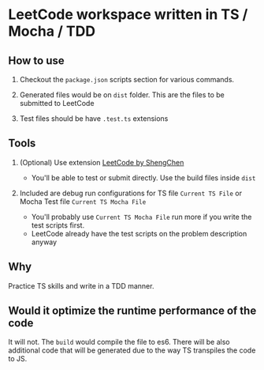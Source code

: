 # LeetCode workspace written in TS / Mocha / TDD

## How to use

1. Checkout the `package.json` scripts section for various commands.

2. Generated files would be on `dist` folder. This are the files to be submitted to LeetCode

3. Test files should be have `.test.ts` extensions


## Tools

1. (Optional) Use extension [LeetCode by ShengChen](https://marketplace.visualstudio.com/items?itemName=shengchen.vscode-leetcode)

   * You'll be able to test or submit directly. Use the build files inside `dist`

1. Included are debug run configurations for TS file `Current TS File` or Mocha Test file `Current TS Mocha File`

   * You'll probably use `Current TS Mocha File` run more if you write the test scripts first.
   * LeetCode already have the test scripts on the problem description anyway

## Why

Practice TS skills and write in a TDD manner.

## Would it optimize the runtime performance of the code

It will not. The `build` would compile the file to es6. There will be also additional code that will be generated due to the way TS transpiles the code to JS.